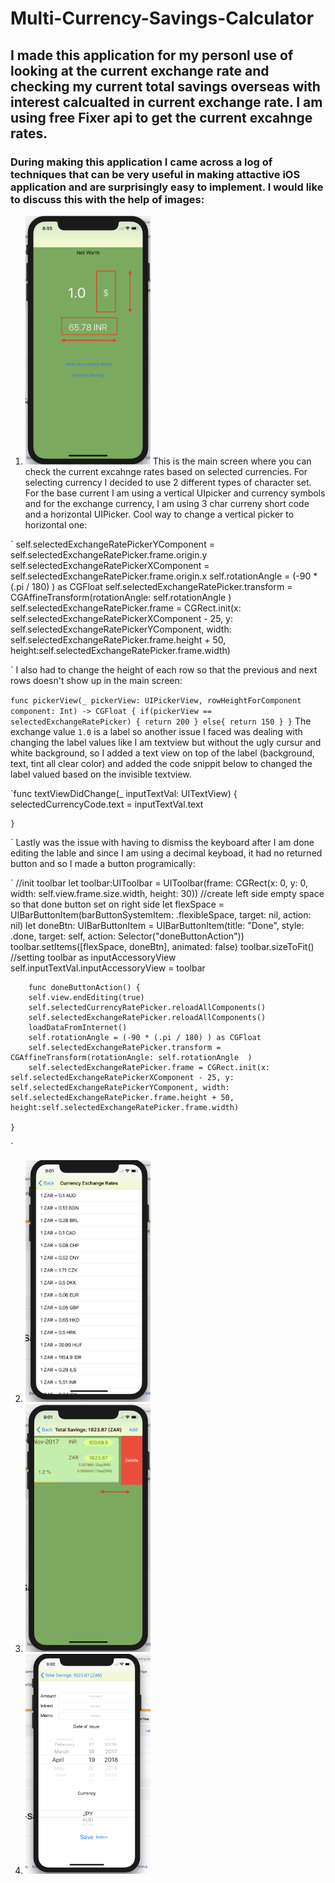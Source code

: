 # Multi-Currency-Savings-Calculator

## I made this application for my personl use of looking at the current exchange rate and checking my current total savings overseas with interest calcualted in current exchange rate. I am using free Fixer api to get the current excahnge rates.

### During making this application I came across a log of techniques that can be very useful in making attactive iOS application and are surprisingly easy to implement. I would like to discuss this with the help of images:

1. <img src=https://github.com/ShubhChopra/Multi-Currency-Savings-Calculator/blob/master/imgs/img1.png width="200"> This is the main screen where you can check the current excahnge rates based on selected currencies. For selecting currency I decided to use 2 different types of character set. For the base current I am using a vertical UIpicker and currency symbols and for the exchange currency, I am using 3 char curreny short code and a horizontal UIPicker. 
Cool way to change a vertical picker to horizontal one:

`
self.selectedExchangeRatePickerYComponent = self.selectedExchangeRatePicker.frame.origin.y
                self.selectedExchangeRatePickerXComponent = self.selectedExchangeRatePicker.frame.origin.x
                self.rotationAngle = (-90 * (.pi / 180) ) as CGFloat
                self.selectedExchangeRatePicker.transform = CGAffineTransform(rotationAngle: self.rotationAngle  )
                self.selectedExchangeRatePicker.frame = CGRect.init(x: self.selectedExchangeRatePickerXComponent - 25, y: self.selectedExchangeRatePickerYComponent, width: self.selectedExchangeRatePicker.frame.height + 50, height:self.selectedExchangeRatePicker.frame.width)

`
I also had to change the height of each row so that the previous and next rows doesn't show up in the main screen:

`
func pickerView(_ pickerView: UIPickerView, rowHeightForComponent component: Int) -> CGFloat {
        if(pickerView == selectedExchangeRatePicker) {
            return 200
        }
        else{
            return 150
        }
    }
`
The exchange value `1.0` is a label so another issue I faced was dealing with changing the label values like I am textview but without the ugly cursur and white background, so I added a text view on top of the label (background, text, tint all clear color) and added the code snippit below to changed the label valued based on the invisible textview.

`func textViewDidChange(_ inputTextVal: UITextView) {
        selectedCurrencyCode.text = inputTextVal.text
        
    }
 `
Lastly was the issue with having to dismiss the keyboard after I am done editing the lable and since I am using a decimal keyboad, it had no returned button and so I made a button programically:

`
//init toolbar
        let toolbar:UIToolbar = UIToolbar(frame: CGRect(x: 0, y: 0,  width: self.view.frame.size.width, height: 30))
        //create left side empty space so that done button set on right side
        let flexSpace = UIBarButtonItem(barButtonSystemItem:    .flexibleSpace, target: nil, action: nil)
        let doneBtn: UIBarButtonItem = UIBarButtonItem(title: "Done", style: .done, target: self, action: Selector("doneButtonAction"))
        toolbar.setItems([flexSpace, doneBtn], animated: false)
        toolbar.sizeToFit()
        //setting toolbar as inputAccessoryView
        self.inputTextVal.inputAccessoryView = toolbar
        
        func doneButtonAction() {
        self.view.endEditing(true)
        self.selectedCurrencyRatePicker.reloadAllComponents()
        self.selectedExchangeRatePicker.reloadAllComponents()
        loadDataFromInternet()
        self.rotationAngle = (-90 * (.pi / 180) ) as CGFloat
        self.selectedExchangeRatePicker.transform = CGAffineTransform(rotationAngle: self.rotationAngle  )
        self.selectedExchangeRatePicker.frame = CGRect.init(x: self.selectedExchangeRatePickerXComponent - 25, y: self.selectedExchangeRatePickerYComponent, width: self.selectedExchangeRatePicker.frame.height + 50, height:self.selectedExchangeRatePicker.frame.width)
        
    }
`

2. <img src=https://github.com/ShubhChopra/Multi-Currency-Savings-Calculator/blob/master/imgs/img2.png width="200">
3. <img src=https://github.com/ShubhChopra/Multi-Currency-Savings-Calculator/blob/master/imgs/img3.png width="200">
4. <img src=https://github.com/ShubhChopra/Multi-Currency-Savings-Calculator/blob/master/imgs/img4.png width="200">

